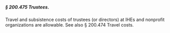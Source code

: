 ##### § 200.475 Trustees. #####

Travel and subsistence costs of trustees (or directors) at IHEs and nonprofit organizations are allowable. See also § 200.474 Travel costs.